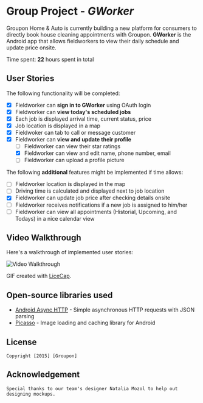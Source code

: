 # Group Project - *GWorker*

Groupon Home & Auto is currently building a new platform for consumers to directly book house cleaning appointments with Groupon.
**GWorker** is the Android app that allows fieldworkers to view their daily schedule and update price onsite.

Time spent: **22** hours spent in total

## User Stories

The following functionality will be completed:

* [X]	Fieldworker can **sign in to GWorker** using OAuth login
* [X]	Fieldworker can **view today's scheduled jobs**
  * [X] Each job is displayed arrival time, current status, price
  * [X] Job location is displayed in a map
  * [X] Fieldwoker can tab to call or message customer
* [X] Fieldworker can **view and update their profile**
  * [ ] Fieldworker can view their star ratings
  * [X] Fieldworker can view and edit name, phone number, email
  * [ ] Fieldworker can upload a profile picture

The following **additional** features might be implemented if time allows:
* [ ] Fieldworker location is displayed in the map
* [ ] Driving time is calculated and displayed next to job location
* [X] Fieldworker can update job price after checking details onsite
* [ ] Fieldworker receives notifications if a new job is assigned to him/her
* [ ] Fieldworker can view all appointments (Historial, Upcoming, and Todays) in a nice calendar view

## Video Walkthrough

Here's a walkthrough of implemented user stories:

<img src='http://i.imgur.com/link/to/your/gif/file.gif' title='Video Walkthrough' width='' alt='Video Walkthrough' />

GIF created with [LiceCap](http://www.cockos.com/licecap/).

## Open-source libraries used

- [Android Async HTTP](https://github.com/loopj/android-async-http) - Simple asynchronous HTTP requests with JSON parsing
- [Picasso](http://square.github.io/picasso/) - Image loading and caching library for Android

## License

    Copyright [2015] [Groupon]

## Acknowledgement
    Special thanks to our team's designer Natalia Mozol to help out designing mockups.
